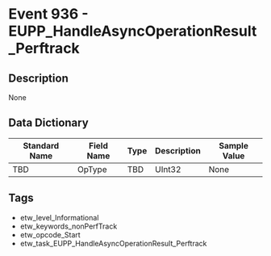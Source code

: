 # Event 936 - EUPP_HandleAsyncOperationResult_Perftrack

## Description
None

## Data Dictionary
|Standard Name|Field Name|Type|Description|Sample Value|
|---|---|---|---|---|
|TBD|OpType|TBD|UInt32|None|None|

## Tags
* etw_level_Informational
* etw_keywords_nonPerfTrack
* etw_opcode_Start
* etw_task_EUPP_HandleAsyncOperationResult_Perftrack